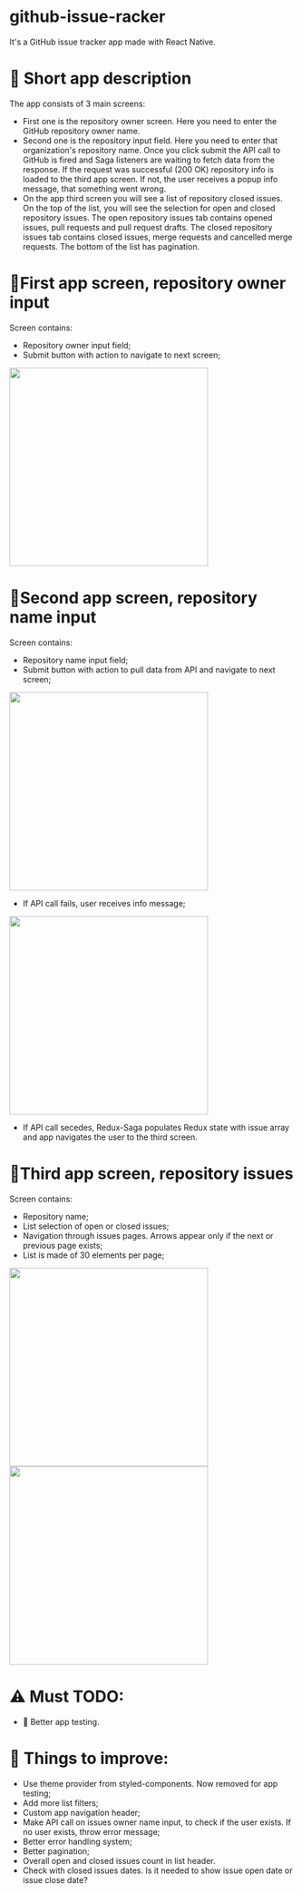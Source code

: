 # github-issue-racker
It's a GitHub issue tracker app made with React Native.

# 🐰 Short app description 
The app consists of 3 main screens: 
* First one is the repository owner screen. Here you need to enter the GitHub repository owner name. 
* Second one is the repository input field. Here you need to enter that organization's repository name. Once you click submit the API call to GitHub is fired and Saga listeners are waiting to fetch data from the response. If the request was successful (200 OK) repository info is loaded to the third app screen. If not, the user receives a popup info message, that something went wrong. 
* On the app third screen you will see a list of repository closed issues. On the top of the list, you will see the selection for open and closed repository issues. The open repository issues tab contains opened issues, pull requests and pull request drafts. The closed repository issues tab contains closed issues, merge requests and cancelled merge requests. The bottom of the list has pagination.

# 📱First app screen, repository owner input
Screen contains:
* Repository owner input field;
* Submit button with action to navigate to next screen;
<img src="https://user-images.githubusercontent.com/40159680/146633867-e26b5ea3-b46e-43a8-93d7-2a7ef2a42ff2.png" width="350"/>

# 📱Second app screen, repository name input
Screen contains:
* Repository name input field;
* Submit button with action to pull data from API and navigate to next screen;
<img src="https://user-images.githubusercontent.com/40159680/146634264-0a22bd0c-1816-4350-b346-f8d0638c2345.png" width="350"/>

* If API call fails, user receives info message;
<img src="https://user-images.githubusercontent.com/40159680/146635552-a672a660-642c-4ca9-b9f1-f5bd02669f6d.png" width="350"/>

* If API call secedes, Redux-Saga populates Redux state with issue array and app navigates the user to the third screen.

# 📱Third app screen, repository issues
Screen contains:
* Repository name;
* List selection of open or closed issues;
* Navigation through issues pages. Arrows appear only if the next or previous page exists;
* List is made of 30 elements per page;
<img src="https://user-images.githubusercontent.com/40159680/146636451-7695a73b-0144-4d1f-b192-f474f4111c97.png" width="350"/>
<img src="https://user-images.githubusercontent.com/40159680/146635983-cc6a2b0a-d872-48be-88dd-5f72ffac94ff.png" width="350"/>


# ⚠️ Must TODO:
* 👷 Better app testing.

# 🎨 Things to improve:
* Use theme provider from styled-components. Now removed for app testing;
* Add more list filters;
* Custom app navigation header;
* Make API call on issues owner name input, to check if the user exists. If no user exists, throw error message;
* Better error handling system;
* Better pagination;
* Overall open and closed issues count in list header.
* Check with closed issues dates. Is it needed to show issue open date or issue close date?
